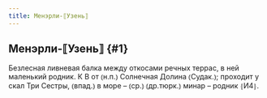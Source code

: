 ```yaml
---
title: Менэрли-⟦Узень⟧
---
```

## Менэрли-⟦Узень⟧ {#1}

Безлесная ливневая балка между откосами речных террас, в ней маленький родник. К В от ⦅н.п.⦆ Солнечная Долина ⦅Судак.⦆; проходит у скал Три Сестры, ⦅впад.⦆ в море – ⦅ср.⦆ ⦅др.тюрк.⦆ минар – родник ⦃И4⦄.
